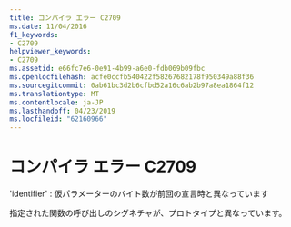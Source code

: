 ```yaml
---
title: コンパイラ エラー C2709
ms.date: 11/04/2016
f1_keywords:
- C2709
helpviewer_keywords:
- C2709
ms.assetid: e66fc7e6-0e91-4b99-a6e0-fdb069b09fbc
ms.openlocfilehash: acfe0ccfb540422f58267682178f950349a88f36
ms.sourcegitcommit: 0ab61bc3d2b6cfbd52a16c6ab2b97a8ea1864f12
ms.translationtype: MT
ms.contentlocale: ja-JP
ms.lasthandoff: 04/23/2019
ms.locfileid: "62160966"
---
```

# <a name="compiler-error-c2709"></a>コンパイラ エラー C2709

'identifier' : 仮パラメーターのバイト数が前回の宣言時と異なっています

指定された関数の呼び出しのシグネチャが、プロトタイプと異なっています。